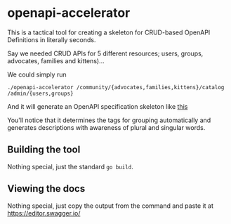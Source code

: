 # openapi-accelerator

This is a tactical tool for creating a skeleton for CRUD-based OpenAPI Definitions in literally seconds.

Say we needed CRUD APIs for 5 different resources; users, groups, advocates, families and kittens)...

We could simply run 

```
./openapi-accelerator /community/{advocates,families,kittens}/catalog /admin/{users,groups} 
```

And it will generate an OpenAPI specification skeleton like [this](sample-output.yml)

You'll notice that it determines the tags for grouping automatically and generates descriptions with awareness of plural and singular words.

## Building the tool

Nothing special, just the standard `go build`.

## Viewing the docs

Nothing special, just copy the output from the command and paste it at https://editor.swagger.io/


